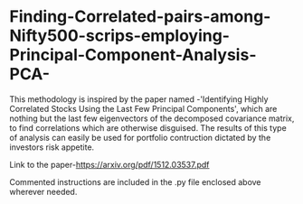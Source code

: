# Finding-Correlated-pairs-among-Nifty500-scrips-employing-Principal-Component-Analysis-PCA-

This methodology is inspired by the  paper named -'Identifying Highly Correlated Stocks Using the
Last Few Principal Components', which are nothing but the last few eigenvectors of the decomposed covariance matrix, to find correlations which are otherwise disguised.
The results of this type of analysis can easily be used for portfolio contruction 
dictated by the investors risk appetite.

Link to the paper-https://arxiv.org/pdf/1512.03537.pdf

Commented instructions are included in the .py file enclosed above wherever needed.


